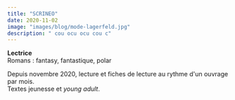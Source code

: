 ```yaml
---
title: "SCRINEO"
date: 2020-11-02
image: "images/blog/mode-lagerfeld.jpg"
description: " cou ocu ocu cou c"
---
```


**Lectrice**   
Romans : fantasy, fantastique, polar   

Depuis novembre 2020, lecture et fiches de lecture au rythme d'un ouvrage par mois.   
Textes jeunesse et *young adult*.   
